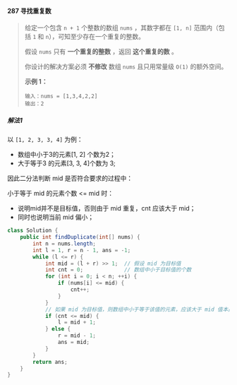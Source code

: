 #### 287 寻找重复数

> 给定一个包含 `n + 1` 个整数的数组 `nums` ，其数字都在 `[1, n]` 范围内（包括 `1` 和 `n`），可知至少存在一个重复的整数。
>
> 假设 `nums` 只有 **一个重复的整数** ，返回 **这个重复的数** 。
>
> 你设计的解决方案必须 **不修改** 数组 `nums` 且只用常量级 `O(1)` 的额外空间。
>
> **示例 1：**
>
> ```
> 输入：nums = [1,3,4,2,2]
> 输出：2
> ```



##### 解法1

以 `[1, 2, 3, 3, 4]` 为例：

- 数组中小于3的元素[1, 2] 个数为2；
- 大于等于3 的元素[3, 3, 4]个数为 3;

因此二分法判断 mid 是否符合要求的过程中：

小于等于 mid 的元素个数 <= mid 时：

- 说明mid并不是目标值，否则由于 mid 重复，cnt 应该大于 mid；
- 同时也说明当前 mid 偏小；

```java
class Solution {
    public int findDuplicate(int[] nums) {
        int n = nums.length;
        int l = 1, r = n - 1, ans = -1;
        while (l <= r) {
            int mid = (l + r) >> 1;  // 假设 mid 为目标值
            int cnt = 0;			 // 数组中小于目标值的个数
            for (int i = 0; i < n; ++i) {
                if (nums[i] <= mid) {
                    cnt++;
                }
            }
            // 如果 mid 为目标值，则数组中小于等于该值的元素，应该大于 mid 值本身
            if (cnt <= mid) {
                l = mid + 1;
            } else {
                r = mid - 1;
                ans = mid;
            }
        }
        return ans;
    }
}
```


